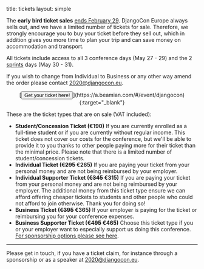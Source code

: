 title: tickets
layout: simple

The **early bird ticket sales** <u>ends February 29</u>. DjangoCon Europe always sells out, and we have a limited number of tickets for sale. Therefore, we strongly encourage you to buy your ticket before they sell out, which in addition gives you more time to plan your trip and can save money on accommodation and transport.

All tickets include access to all 3 conference days (May 27 - 29) and the 2 [sprints](#) days (May 30 - 31). 

If you wish to change from Individual to Business or any other way amend the order please contact [2020@djangocon.eu](mailto:2020@djangocon.eu).

<center>[<button class="btn">Get your ticket here!</button>](https://a.beamian.com/#/event/djangocon){:target="_blank"}</center>

These are the ticket types that are on sale (VAT included):

* <strong>Student/Concession Ticket (€190)</strong>
If you are currently enrolled as a full-time student or if you are currently without regular income. This ticket does not cover our costs for the conference, but we'll be able to provide it to you thanks to other people paying more for their ticket than the minimal price. Please note that there is a limited number of student/concession tickets.
* <strong>Individual Ticket (<del>€295</del> €265)</strong>
If you are paying your ticket from your personal money and are not being reimbursed by your employer.
* <strong>Individual Supporter Ticket (<del>€345</del> €315)</strong>
If you are paying your ticket from your personal money and are not being reimbursed by your employer. The additional money from this ticket type ensure we can afford offering cheaper tickets to students and other people who could not afford to join otherwise. Thank you for doing so!
* <strong>Business Ticket (<del>€395</del> €365)</strong>
If your employer is paying for the ticket or reimbursing you for your conference expenses.
* <strong>Business Supporter Ticket (<del>€495</del> €465)</strong>
Choose this ticket type if you or your employer want to especially support us doing this conference.
[For sponsorship options please see here](#).

---

Please get in touch, if you have a ticket claim, for instance through a sponsorship or as a speaker at [2020@djangocon.eu](mailto:2020@djangocon.eu).

<!--Our ticket sales are proudly powered by [pretix](https://pretix.eu/about/en/){:target="_blank"}.-->
